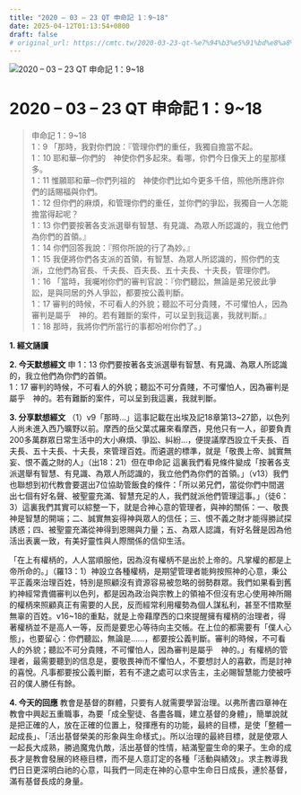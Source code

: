 ```yaml
---
title: "2020 – 03 – 23 QT 申命記 1：9~18"
date: 2025-04-12T01:13:54+0800
draft: false
# original_url: https://cmtc.tw/2020-03-23-qt-%e7%94%b3%e5%91%bd%e8%a8%98-1%ef%bc%9a918
---
```


![2020 – 03 – 23 QT 申命記 1：9\~18](/images/qt.jpg   "2020 – 03 – 23 QT 申命記 1：9\~18")

# 2020 – 03 – 23 QT 申命記 1：9\~18

> 申命記 1：9\~18  
> 1：9 「那時，我對你們說：『管理你們的重任，我獨自擔當不起。  
> 1：10 耶和華─你們的　神使你們多起來。看哪，你們今日像天上的星那樣多。  
> 1：11 惟願耶和華─你們列祖的　神使你們比如今更多千倍，照他所應許你們的話賜福與你們。  
> 1：12 但你們的麻煩，和管理你們的重任，並你們的爭訟，我獨自一人怎能擔當得起呢？  
> 1：13 你們要按著各支派選舉有智慧、有見識、為眾人所認識的，我立他們為你們的首領。』  
> 1：14 你們回答我說：『照你所說的行了為妙。』  
> 1：15 我便將你們各支派的首領，有智慧、為眾人所認識的，照你們的支派，立他們為官長、千夫長、百夫長、五十夫長、十夫長，管理你們。  
> 1：16 「當時，我囑咐你們的審判官說：『你們聽訟，無論是弟兄彼此爭訟，是與同居的外人爭訟，都要按公義判斷。  
> 1：17 審判的時候，不可看人的外貌；聽訟不可分貴賤，不可懼怕人，因為審判是屬乎　神的。若有難斷的案件，可以呈到我這裏，我就判斷。』  
> 1：18 那時，我將你們所當行的事都吩咐你們了。」

**1. 經文誦讀**

**2.  今天默想經文**
申 1：13 你們要按著各支派選舉有智慧、有見識、為眾人所認識的，我立他們為你們的首領。  
1：17 審判的時候，不可看人的外貌；聽訟不可分貴賤，不可懼怕人，因為審判是屬乎　神的。若有難斷的案件，可以呈到我這裏，我就判斷。

**3. 分享默想經文**
（1）v9「那時…」這事記載在出埃及記18章第13\~27節，以色列人尚未進入西乃曠野以前。摩西的岳父葉忒羅來看摩西，見他只有一人，卻要負責200多萬群眾日常生活中的大小麻煩、爭訟、糾紛…，便提議摩西設立千夫長、百夫長、五十夫長、十夫長，來管理百姓。而遴選的標準，就是「敬畏上帝、誠實無妄、恨不義之財的人」（出18：21）但在申命記 這裏我們看見條件變成「按著各支派選舉有智慧、有見識、為眾人所認識的，我立他們為你們的首領。」（v13）我們也聯想到初代教會要選出7位協助管飯食的條件：「所以弟兄們，當從你們中間選出七個有好名聲、被聖靈充滿、智慧充足的人，我們就派他們管理這事。」（徒6：3）這裏我們其實可以綜整一下，就是合神心意的管理者，與神的關係：一、敬畏神是智慧的開端；二、誠實無妄得神與眾人的信任；三、恨不義之財才能得勝試探誘惑；四、被聖靈充滿從神得到恩賜與力量；五、為眾人認識，有好名聲是因為他活出表裏一致，有美好靈性與人際關係的信仰生活。

「在上有權柄的，人人當順服他，因為沒有權柄不是出於上帝的。凡掌權的都是上帝所命的。」（羅13：1）神設立各種權柄，是期望管理者能夠按照神的心意，秉公平正義來治理百姓，特別是照顧沒有資源容易被忽略的弱勢群眾。我們如果看到舊約神經常責備審判以色列，都是因為政治與宗教上的領袖不但沒有忠心使用神所賜的權柄來照顧真正有需要的人民，反而經常利用權勢為個人謀私利，甚至不惜欺壓無辜的百姓。v16\~18的重點，就是上帝藉摩西的口來提醒擁有權柄的治理者，得著權柄並不是高人一等，反而是要忠心等待向主交帳。在上位的都需要有「僕人心態」，也要留心：你們聽訟，無論是……，都要按公義判斷。審判的時候，不可看人的外貌；聽訟不可分貴賤，不可懼怕人，因為審判是屬乎　神的。」有權柄的管理者，最需要聽到的信息是，要敬畏神而不懼怕人，不要想討人的喜歡，而是討神的喜悅。凡事都要按公義判斷，若有不逮之處可以求告主，主必賜智慧能力使被呼召的僕人勝任有餘。

**4. 今天的回應**
教會是基督的群體，只要有人就需要學習治理。以弗所書四章神在教會中興起五重職事，為要「成全聖徒、各盡各職，建立基督的身體」，簡單說就是把正確的人，放在正確的位置上，發揮應有的功能，最終的目標，是使「整體一起成長」、「活出基督榮美的形象與生命樣式」。所以治理的最終目標，就是使眾人一起長大成熟，勝過魔鬼仇敵，活出基督的性情，結滿聖靈生命的果子。生命的成長才是教會發展的終極目標，而不是人意訂定的各種「活動與績效」。求主教導我們日日更深明白祂的心意，叫我們一同走在神的心意中生命日日成長，連於基督，滿有基督長成的身量。

